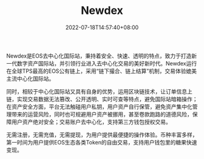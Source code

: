 ﻿---
weight: 
title: "Newdex"
description: "Newdex是EOS去中心化国际站，秉持着安全、快速、透明的特点，致力于打造新一代数字资产国际站，并引领行业进入去中心化交易的美好新时代。"
date: 2022-07-18T14:57:40+08:00
lastmod: 2022-07-18T14:57:40+08:00
draft: false
authors: ["Simon"]
featuredImage: "newdex.jpg"
link: "https://newdex.io/"
tags: ["交易所","Newdex"]
categories: ["navigation"]
navigation: ["交易所"]
lightgallery: true
toc: true
pinned: false
recommend: false
recommend1: false
---
Newdex是EOS去中心化国际站，秉持着安全、快速、透明的特点，致力于打造新一代数字资产国际站，并引领行业进入去中心化交易的美好新时代。Newdex运行在全球TPS最高的EOS公有链上，采用“链下撮合、链上结算”机制，交易体验媲美主流中心化国际站。

同时，相较于中心化国际站又具有自身的优势，运用区块链技术，让订单信息上链，实现交易数据无法篡改、公开透明、实时可查等特点，避免国际站暗箱操作；在资产安全方面，平台无法触碰用户私钥，用户资产自行保管，避免资产集中化管理带来的运营风险，同时也可规避用户资产被挪用，甚至卷款跑路的道德风险，保障用户资产绝对安全；交易账户去中心化，支持第三方钱包授权交易。

无需注册，无需充值，无需提现，为用户提供最便捷的操作体验。币种丰富多样，第一时间为用户提供EOS生态各类Token的自由交易，支持用户钱包里的糖果快速变现。